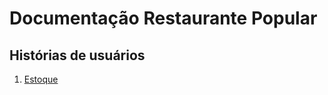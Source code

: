# Documentação Restaurante Popular

## Histórias de usuários

1. [Estoque](historias-de-usuarios/estoque.md)
